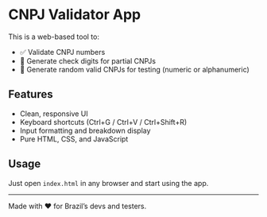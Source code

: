 # CNPJ Validator App

This is a web-based tool to:

- ✅ Validate CNPJ numbers
- 🔢 Generate check digits for partial CNPJs
- 🎲 Generate random valid CNPJs for testing (numeric or alphanumeric)

## Features

- Clean, responsive UI
- Keyboard shortcuts (Ctrl+G / Ctrl+V / Ctrl+Shift+R)
- Input formatting and breakdown display
- Pure HTML, CSS, and JavaScript

## Usage

Just open `index.html` in any browser and start using the app.

---

Made with ❤️ for Brazil’s devs and testers.
